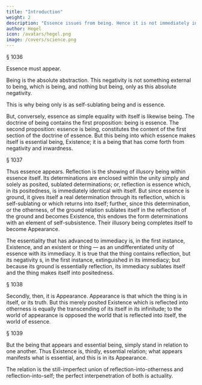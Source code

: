 ```yaml
---
title: "Introduction"
weight: 2
description: "Essence issues from being. Hence it is not immediately in and for itself but is a result of that movement. "
author: Hegel
icon: /avatars/hegel.png
image: /covers/science.png
---
```



§ 1036

Essence must appear.

Being is the absolute abstraction. This negativity is not something external to being, which is being, and nothing but being, only as this absolute negativity. 

This is why being only is as self-sublating being and is essence. 

But, conversely, essence as simple equality with itself is likewise being. The doctrine of being contains the first proposition: being is essence. The second proposition: essence is being, constitutes the content of the first section of the doctrine of essence. But this being into which essence makes itself is essential being, Existence; it is a being that has come forth from negativity and inwardness.

§ 1037

Thus essence appears. Reflection is the showing of illusory being within essence itself. Its determinations are enclosed within the unity simply and solely as posited, sublated determinations; or, reflection is essence which, in its positedness, is immediately identical with itself. But since essence is ground, it gives itself a real determination through its reflection, which is self-sublating or which returns into itself; further, since this determination, or the otherness, of the ground relation sublates itself in the reflection of the ground and becomes Existence, this endows the form determinations with an element of self-subsistence. Their illusory being completes itself to become Appearance.

The essentiality that has advanced to immediacy is, in the first instance, Existence, and an existent or thing — as an undifferentiated unity of essence with its immediacy. It is true that the thing contains reflection, but its negativity s, in the first instance, extinguished in its immediacy; but because its ground is essentially reflection, its immediacy sublates itself and the thing makes itself into positedness.

§ 1038

Secondly, then, it is Appearance. Appearance is that which the thing is in itself, or its truth. But this merely posited Existence which is reflected into otherness is equally the transcending of its itself in its infinitude; to the world of appearance is opposed the world that is reflected into itself, the world of essence.

§ 1039

But the being that appears and essential being, simply stand in relation to one another. Thus Existence is, thirdly, essential relation; what appears manifests what is essential, and this is in its Appearance.

The relation is the still-imperfect union of reflection-into-otherness and reflection-into-self; the perfect interpenetration of both is actuality.
